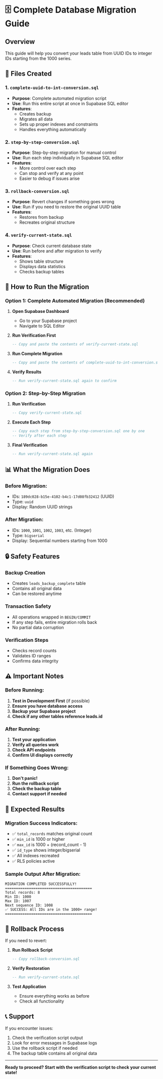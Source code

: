 # 🗄️ **Complete Database Migration Guide**

## **Overview**
This guide will help you convert your leads table from UUID IDs to integer IDs starting from the 1000 series.

## **📁 Files Created**

### **1. `complete-uuid-to-int-conversion.sql`**
- **Purpose**: Complete automated migration script
- **Use**: Run this entire script at once in Supabase SQL editor
- **Features**: 
  - Creates backup
  - Migrates all data
  - Sets up proper indexes and constraints
  - Handles everything automatically

### **2. `step-by-step-conversion.sql`**
- **Purpose**: Step-by-step migration for manual control
- **Use**: Run each step individually in Supabase SQL editor
- **Features**:
  - More control over each step
  - Can stop and verify at any point
  - Easier to debug if issues arise

### **3. `rollback-conversion.sql`**
- **Purpose**: Revert changes if something goes wrong
- **Use**: Run if you need to restore the original UUID table
- **Features**:
  - Restores from backup
  - Recreates original structure

### **4. `verify-current-state.sql`**
- **Purpose**: Check current database state
- **Use**: Run before and after migration to verify
- **Features**:
  - Shows table structure
  - Displays data statistics
  - Checks backup tables

## **🚀 How to Run the Migration**

### **Option 1: Complete Automated Migration (Recommended)**

1. **Open Supabase Dashboard**
   - Go to your Supabase project
   - Navigate to SQL Editor

2. **Run Verification First**
   ```sql
   -- Copy and paste the contents of verify-current-state.sql
   ```

3. **Run Complete Migration**
   ```sql
   -- Copy and paste the contents of complete-uuid-to-int-conversion.sql
   ```

4. **Verify Results**
   ```sql
   -- Run verify-current-state.sql again to confirm
   ```

### **Option 2: Step-by-Step Migration**

1. **Run Verification**
   ```sql
   -- Copy verify-current-state.sql
   ```

2. **Execute Each Step**
   ```sql
   -- Copy each step from step-by-step-conversion.sql one by one
   -- Verify after each step
   ```

3. **Final Verification**
   ```sql
   -- Run verify-current-state.sql again
   ```

## **📊 What the Migration Does**

### **Before Migration:**
- IDs: `189dc028-b15e-4102-b4c1-17d08fb32412` (UUID)
- Type: `uuid`
- Display: Random UUID strings

### **After Migration:**
- IDs: `1000`, `1001`, `1002`, `1003`, etc. (Integer)
- Type: `bigserial`
- Display: Sequential numbers starting from 1000

## **🔒 Safety Features**

### **Backup Creation**
- Creates `leads_backup_complete` table
- Contains all original data
- Can be restored anytime

### **Transaction Safety**
- All operations wrapped in `BEGIN/COMMIT`
- If any step fails, entire migration rolls back
- No partial data corruption

### **Verification Steps**
- Checks record counts
- Validates ID ranges
- Confirms data integrity

## **⚠️ Important Notes**

### **Before Running:**
1. **Test in Development First** (if possible)
2. **Ensure you have database access**
3. **Backup your Supabase project**
4. **Check if any other tables reference leads.id**

### **After Running:**
1. **Test your application**
2. **Verify all queries work**
3. **Check API endpoints**
4. **Confirm UI displays correctly**

### **If Something Goes Wrong:**
1. **Don't panic!**
2. **Run the rollback script**
3. **Check the backup table**
4. **Contact support if needed**

## **🎯 Expected Results**

### **Migration Success Indicators:**
- ✅ `total_records` matches original count
- ✅ `min_id` is 1000 or higher
- ✅ `max_id` is 1000 + (record_count - 1)
- ✅ `id_type` shows integer/bigserial
- ✅ All indexes recreated
- ✅ RLS policies active

### **Sample Output After Migration:**
```
MIGRATION COMPLETED SUCCESSFULLY!
========================================
Total records: 8
Min ID: 1000
Max ID: 1007
Next sequence ID: 1008
✅ SUCCESS: All IDs are in the 1000+ range!
========================================
```

## **🔄 Rollback Process**

If you need to revert:

1. **Run Rollback Script**
   ```sql
   -- Copy rollback-conversion.sql
   ```

2. **Verify Restoration**
   ```sql
   -- Run verify-current-state.sql
   ```

3. **Test Application**
   - Ensure everything works as before
   - Check all functionality

## **📞 Support**

If you encounter issues:
1. Check the verification script output
2. Look for error messages in Supabase logs
3. Use the rollback script if needed
4. The backup table contains all original data

---

**Ready to proceed? Start with the verification script to check your current state!**






